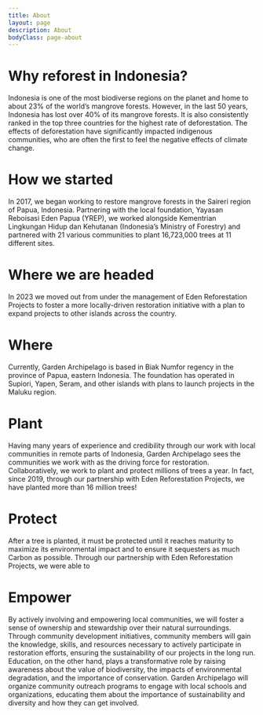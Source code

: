 ```yaml
---
title: About
layout: page
description: About
bodyClass: page-about
---
```


# Why reforest in Indonesia?

Indonesia is one of the most biodiverse regions on the planet and home to about 23% of the world’s mangrove forests. However, in the last 50 years, Indonesia has lost over 40% of its mangrove forests. It is also consistently ranked in the top three countries for the highest rate of deforestation. The effects of deforestation have significantly impacted indigenous communities, who are often the first to feel the negative effects of climate change.

# How we started

In 2017, we began working to restore mangrove forests in the Saireri region of Papua, Indonesia. Partnering with the local foundation, Yayasan Reboisasi Eden Papua (YREP), we worked alongside Kementrian Lingkungan Hidup dan Kehutanan (Indonesia’s Ministry of Forestry) and partnered with 21 various communities to plant 16,723,000 trees at 11 different sites. 

# Where we are headed

In 2023 we moved out from under the management of Eden Reforestation Projects to foster a more locally-driven restoration initiative with a plan to expand projects to other islands across the country. 

# Where

Currently, Garden Archipelago is based in Biak Numfor regency in the province of Papua, eastern Indonesia. The foundation has operated in Supiori, Yapen, Seram, and other islands with plans to launch projects in the Maluku region. 

# Plant

Having many years of experience and credibility through our work with local communities in remote parts of Indonesia, Garden Archipelago sees the communities we work with as the driving force for restoration. Collaboratively, we work to plant and protect millions of trees a year. In fact, since 2019, through our partnership with Eden Reforestation Projects, we have planted more than 16 million trees!

# Protect

After a tree is planted, it must be protected until it reaches maturity to maximize its environmental impact and to ensure it sequesters as much Carbon as possible. Through our partnership with Eden Reforestation Projects, we were able to

# Empower

By actively involving and empowering local communities, we will foster a sense of ownership and stewardship over their natural surroundings. Through community development initiatives, community members will gain the knowledge, skills, and resources necessary to actively participate in restoration efforts, ensuring the sustainability of our projects in the long run. Education, on the other hand, plays a transformative role by raising awareness about the value of biodiversity, the impacts of environmental degradation, and the importance of conservation. Garden Archipelago will organize community outreach programs to engage with local schools and organizations, educating them about the importance of sustainability and diversity and how they can get involved. 
